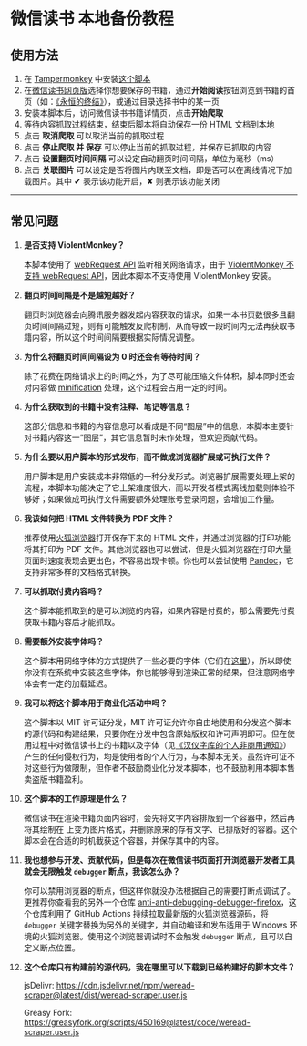# 微信读书 本地备份教程

## 使用方法

1. 在 [Tampermonkey](https://www.tampermonkey.net/) 中安装[这个脚本](https://greasyfork.org/zh-CN/scripts/471188)
2. 在[微信读书网页版](https://weread.qq.com/)选择你想要保存的书籍，通过**开始阅读**按钮浏览到书籍的首页（如：[《永恒的终结》](https://weread.qq.com/web/reader/f6432a905b73c0f64797a8d)），或通过目录选择书中的某一页
3. 安装本脚本后，访问微信读书书籍详情页，点击**开始爬取**
4. 等待内容抓取过程结束，结束后脚本将自动保存一份 HTML 文档到本地
5. 点击 **取消爬取** 可以取消当前的抓取过程
6. 点击 **停止爬取 并 保存** 可以停止当前的抓取过程，并保存已抓取的内容
7. 点击 **设置翻页时间间隔** 可以设定自动翻页时间间隔，单位为毫秒（ms）
8. 点击 **关联图片** 可以设定是否将图片内联至文档，即是否可以在离线情况下加载图片。其中 ✔ 表示该功能开启，✘ 则表示该功能关闭

***

## 常见问题

1. **是否支持 ViolentMonkey？**

   本脚本使用了 [webRequest API](https://developer.mozilla.org/docs/Mozilla/Add-ons/WebExtensions/API/webRequest) 监听相关网络请求，由于 [ViolentMonkey 不支持 webRequest API](https://github.com/violentmonkey/violentmonkey/issues/583)，因此本脚本不支持使用 ViolentMonkey 安装。

2. **翻页时间间隔是不是越短越好？**

   翻页时浏览器会向腾讯服务器发起内容获取的请求，如果一本书页数很多且翻页时间间隔过短，则有可能触发反爬机制，从而导致一段时间内无法再获取书籍内容，所以这个时间间隔要根据实际情况调整。

3. **为什么将翻页时间间隔设为 0 时还会有等待时间？**

   除了花费在网络请求上的时间之外，为了尽可能压缩文件体积，脚本同时还会对内容做 [minification](https://zh.wikipedia.org/wiki/極簡化) 处理，这个过程会占用一定的时间。

4. **为什么获取到的书籍中没有注释、笔记等信息？**

   这部分信息和书籍的内容信息可以看成是不同“图层”中的信息，本脚本主要针对书籍内容这一“图层”，其它信息暂时未作处理，但欢迎贡献代码。

5. **为什么要以用户脚本的形式发布，而不做成浏览器扩展或可执行文件？**

   用户脚本是用户安装成本非常低的一种分发形式。浏览器扩展需要处理上架的流程，本脚本功能决定了它上架难度很大，而以开发者模式离线加载则体验不够好；如果做成可执行文件需要额外处理账号登录问题，会增加工作量。

6. **我该如何把 HTML 文件转换为 PDF 文件？**

   推荐使用[火狐浏览器](http://www.firefox.com/)打开保存下来的 HTML 文件，并通过浏览器的打印功能将其打印为 PDF 文件。其他浏览器也可以尝试，但是火狐浏览器在打印大量页面时速度表现会更出色，不容易出现卡顿。你也可以尝试使用 [Pandoc](https://pandoc.org/)，它支持非常多样的文档格式转换。

7. **可以抓取付费内容吗？**

   这个脚本能抓取到的是可以浏览的内容，如果内容是付费的，那么需要先付费获取书籍内容后才能抓取。

8. **需要额外安装字体吗？**

   这个脚本用网络字体的方式提供了一些必要的字体（它们在[这里](https://github.com/Sec-ant/weread-scraper/tree/main/public/fonts)），所以即使你没有在系统中安装这些字体，你也能够得到渲染正常的结果，但注意网络字体会有一定的加载延迟。

9. **我可以将这个脚本用于商业化活动中吗？**

   这个脚本以 MIT 许可证分发，MIT 许可证允许你自由地使用和分发这个脚本的源代码和构建结果，只要你在分发中包含原始版权和许可声明即可。但在使用过程中对微信读书上的书籍以及字体（见[《汉仪字库的个人非商用通知》](https://www.hanyi.com.cn/faq-doc-1)）产生的任何侵权行为，均是使用者的个人行为，与本脚本无关。虽然许可证不对这些行为做限制，但作者不鼓励商业化分发本脚本，也不鼓励利用本脚本售卖盗版书籍盈利。

10. **这个脚本的工作原理是什么？**

    微信读书在渲染书籍页面内容时，会先将文字内容排版到一个容器中，然后再将其绘制在 [](https://developer.mozilla.org/docs/Web/HTML/Element/canvas) 上变为图片格式，并删除原来的存有文字、已排版好的容器。这个脚本会在合适的时机截获这个容器，并保存其中的内容。

11. **我也想参与开发、贡献代码，但是每次在微信读书页面打开浏览器开发者工具就会无限触发 `debugger` 断点，我该怎么办？**

    你可以禁用浏览器的断点，但这样你就没办法根据自己的需要打断点调试了。更推荐你查看我的另外一个仓库 [anti-anti-debugging-debugger-firefox](https://github.com/Sec-ant/anti-anti-debugging-debugger-firefox)，这个仓库利用了 GitHub Actions 持续拉取最新版的火狐浏览器源码，将 `debugger` 关键字替换为另外的关键字，并自动编译和发布适用于 Windows 环境的火狐浏览器。使用这个浏览器调试时不会触发 `debugger` 断点，且可以自定义断点位置。

12. **这个仓库只有构建前的源代码，我在哪里可以下载到已经构建好的脚本文件？**

    jsDelivr: https://cdn.jsdelivr.net/npm/weread-scraper@latest/dist/weread-scraper.user.js

    Greasy Fork: https://greasyfork.org/scripts/450169@latest/code/weread-scraper.user.js